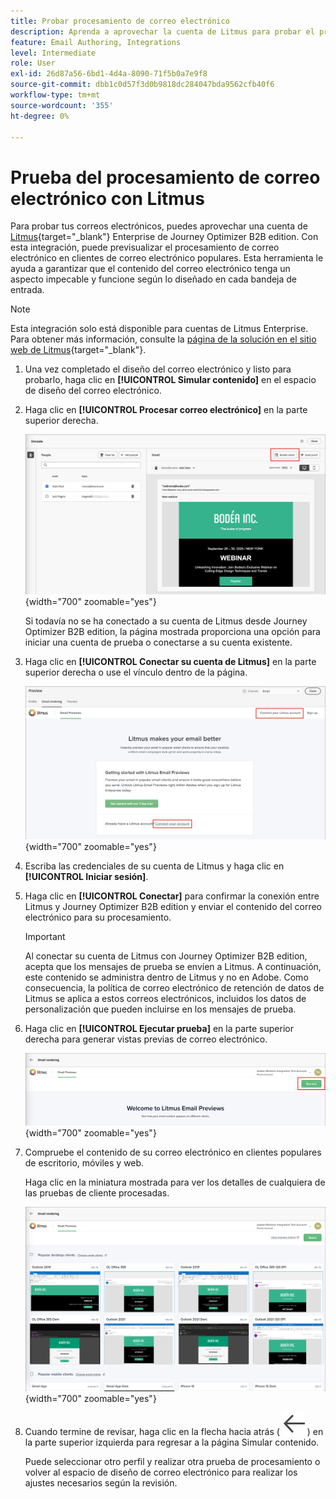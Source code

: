 ```yaml
---
title: Probar procesamiento de correo electrónico
description: Aprenda a aprovechar la cuenta de Litmus para probar el procesamiento de los correos electrónicos en Journey Optimizer B2B edition.
feature: Email Authoring, Integrations
level: Intermediate
role: User
exl-id: 26d87a56-6bd1-4d4a-8090-71f5b0a7e9f8
source-git-commit: dbb1c0d57f3d0b9818dc284047bda9562cfb40f6
workflow-type: tm+mt
source-wordcount: '355'
ht-degree: 0%

---
```


# Prueba del procesamiento de correo electrónico con Litmus

Para probar tus correos electrónicos, puedes aprovechar una cuenta de [Litmus](https://www.litmus.com/email-testing){target="_blank"} Enterprise de Journey Optimizer B2B edition. Con esta integración, puede previsualizar el procesamiento de correo electrónico en clientes de correo electrónico populares. Esta herramienta le ayuda a garantizar que el contenido del correo electrónico tenga un aspecto impecable y funcione según lo diseñado en cada bandeja de entrada.

>[!NOTE]
>
>Esta integración solo está disponible para cuentas de Litmus Enterprise. Para obtener más información, consulte la [página de la solución en el sitio web de Litmus](https://www.litmus.com/solutions/esp/adobe-journey-optimizer){target="_blank"}.

1. Una vez completado el diseño del correo electrónico y listo para probarlo, haga clic en **[!UICONTROL Simular contenido]** en el espacio de diseño del correo electrónico.

1. Haga clic en **[!UICONTROL Procesar correo electrónico]** en la parte superior derecha.

   ![Botón Procesar correo electrónico](./assets/email-simulate-render-button.png){width="700" zoomable="yes"}

   Si todavía no se ha conectado a su cuenta de Litmus desde Journey Optimizer B2B edition, la página mostrada proporciona una opción para iniciar una cuenta de prueba o conectarse a su cuenta existente.

1. Haga clic en **[!UICONTROL Conectar su cuenta de Litmus]** en la parte superior derecha o use el vínculo dentro de la página.

   ![Conecte su cuenta de Litmus](./assets/email-simulate-render-litmus-connect.png){width="700" zoomable="yes"}

1. Escriba las credenciales de su cuenta de Litmus y haga clic en **[!UICONTROL Iniciar sesión]**.

1. Haga clic en **[!UICONTROL Conectar]** para confirmar la conexión entre Litmus y Journey Optimizer B2B edition y enviar el contenido del correo electrónico para su procesamiento.

   >[!IMPORTANT]
   >
   >Al conectar su cuenta de Litmus con Journey Optimizer B2B edition, acepta que los mensajes de prueba se envíen a Litmus. A continuación, este contenido se administra dentro de Litmus y no en Adobe. Como consecuencia, la política de correo electrónico de retención de datos de Litmus se aplica a estos correos electrónicos, incluidos los datos de personalización que pueden incluirse en los mensajes de prueba.

1. Haga clic en **[!UICONTROL Ejecutar prueba]** en la parte superior derecha para generar vistas previas de correo electrónico.

   ![Ejecutar una prueba de procesamiento Litmus](./assets/email-simulate-render-litmus-run-test.png){width="700" zoomable="yes"}

1. Compruebe el contenido de su correo electrónico en clientes populares de escritorio, móviles y web.

   Haga clic en la miniatura mostrada para ver los detalles de cualquiera de las pruebas de cliente procesadas.

   ![Vistas previas de correo electrónico Litmus](./assets/email-simulate-render-litmus-previews.png){width="700" zoomable="yes"}

1. Cuando termine de revisar, haga clic en la flecha hacia atrás ( ![Icono de mostrar u ocultar filtros](../../assets/do-not-localize/icon_back-arrow.svg) ) en la parte superior izquierda para regresar a la página Simular contenido.

   Puede seleccionar otro perfil y realizar otra prueba de procesamiento o volver al espacio de diseño de correo electrónico para realizar los ajustes necesarios según la revisión.
